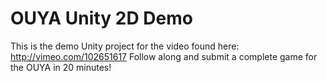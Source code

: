OUYA Unity 2D Demo
=============

This is the demo Unity project for the video found here: http://vimeo.com/102651617
Follow along and submit a complete game for the OUYA in 20 minutes!
